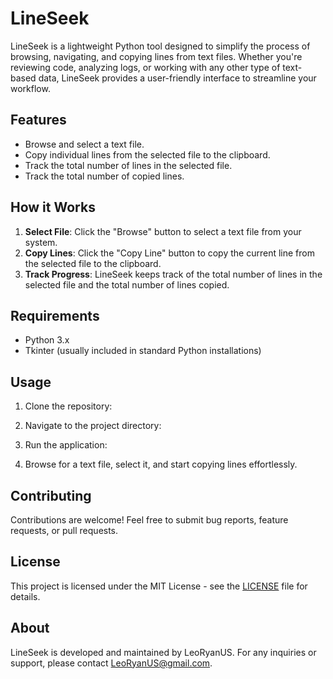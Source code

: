 # LineSeek

LineSeek is a lightweight Python tool designed to simplify the process of browsing, navigating, and copying lines from text files. Whether you're reviewing code, analyzing logs, or working with any other type of text-based data, LineSeek provides a user-friendly interface to streamline your workflow.

## Features

- Browse and select a text file.
- Copy individual lines from the selected file to the clipboard.
- Track the total number of lines in the selected file.
- Track the total number of copied lines.

## How it Works

1. **Select File**: Click the "Browse" button to select a text file from your system.
2. **Copy Lines**: Click the "Copy Line" button to copy the current line from the selected file to the clipboard.
3. **Track Progress**: LineSeek keeps track of the total number of lines in the selected file and the total number of lines copied.

## Requirements

- Python 3.x
- Tkinter (usually included in standard Python installations)

## Usage

1. Clone the repository:


2. Navigate to the project directory:


3. Run the application:


4. Browse for a text file, select it, and start copying lines effortlessly.

## Contributing

Contributions are welcome! Feel free to submit bug reports, feature requests, or pull requests.

## License

This project is licensed under the MIT License - see the [LICENSE](LICENSE) file for details.

## About

LineSeek is developed and maintained by LeoRyanUS. For any inquiries or support, please contact LeoRyanUS@gmail.com.

